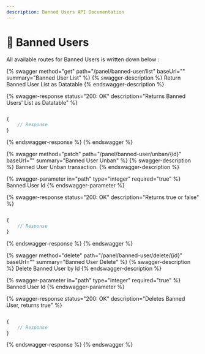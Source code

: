 ```yaml
---
description: Banned Users API Documentation
---
```


# 🚷 Banned Users

All available routes for Banned Users is written down below :&#x20;

{% swagger method="get" path="/panel/banned-user/list" baseUrl="" summary="Banned User List" %}
{% swagger-description %}
Return Banned User List as Datatable
{% endswagger-description %}

{% swagger-response status="200: OK" description="Returns Banned Users' List as Datatable" %}
```javascript

{
    // Response
}
```
{% endswagger-response %}
{% endswagger %}

{% swagger method="patch" path="/panel/banned-user/unban/{id}" baseUrl="" summary="Banned User Unban" %}
{% swagger-description %}
Banned User Unban transaction.
{% endswagger-description %}

{% swagger-parameter in="path" type="integer" required="true" %}
Banned User Id
{% endswagger-parameter %}

{% swagger-response status="200: OK" description="Returns true or false" %}
```javascript

{
    // Response
}
```
{% endswagger-response %}
{% endswagger %}

{% swagger method="delete" path="/panel/banned-user/delete/{id}" baseUrl="" summary="Banned User Delete" %}
{% swagger-description %}
Delete Banned User by Id
{% endswagger-description %}

{% swagger-parameter in="path" type="integer" required="true" %}
Banned User Id
{% endswagger-parameter %}

{% swagger-response status="200: OK" description="Deletes Banned User, returns true" %}
```javascript

{
    // Response
}
```
{% endswagger-response %}
{% endswagger %}
